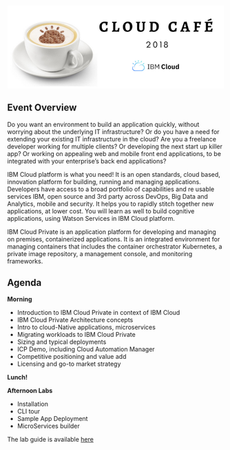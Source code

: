 ![](./media/cream-party.png)

## Event Overview 
Do you want an environment to build an application quickly, without worrying about the underlying IT infrastructure? Or do you have a need for extending  your existing IT infrastructure in the cloud?  Are you a freelance developer working for multiple  clients? Or developing the next start up killer app?  Or working on appealing web and mobile front end  applications, to be integrated with your enterprise’s  back end applications?

IBM Cloud platform is what you need!  It is an open standards, cloud based, innovation  platform for building, running and managing  applications. Developers have access to a broad  portfolio of capabilities and re usable services  IBM, open source and 3rd party  across DevOps,  Big Data and Analytics, mobile and security. It helps  you to rapidly stitch together new applications, at  lower cost. You will learn as well to build cognitive  applications, using Watson Services in IBM Cloud  platform.

IBM Cloud Private is an application platform for  developing and managing on premises,  containerized applications. It is an integrated  environment for managing containers that includes  the container orchestrator Kubernetes, a private  image repository, a management console, and  monitoring frameworks.

## Agenda

**Morning**

- Introduction to IBM Cloud Private in context of IBM Cloud
- IBM Cloud Private Architecture concepts
- Intro to cloud-Native applications, microservices
- Migrating workloads to IBM Cloud Private
- Sizing and typical deployments
- ICP Demo, including Cloud Automation Manager
- Competitive positioning and value add
- Licensing and go-to market strategy

**Lunch!**

**Afternoon Labs**

- Installation
- CLI tour
- Sample App Deployment
- MicroServices builder

The lab guide is available [here](./lab_guide.md)


